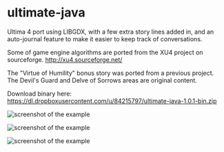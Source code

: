 ultimate-java
=========

Ultima 4 port using LIBGDX, with a few extra story lines added in, and an auto-journal feature to 
make it easier to keep track of conversations.

Some of game engine algorithms are ported from the XU4 project on sourceforge.
http://xu4.sourceforge.net/

The "Virtue of Humility" bonus story was ported from a previous project.
The Devil's Guard and Delve of Sorrows areas are original content.

Download binary here: https://dl.dropboxusercontent.com/u/84215797/ultimate-java-1.0.1-bin.zip

![screenshot of the example](https://raw.github.com/pantinor/ultimate-java/master/shot2.png)

![screenshot of the example](https://raw.github.com/pantinor/ultimate-java/master/shot3.png)

![screenshot of the example](https://raw.github.com/pantinor/ultimate-java/master/shot1.png)